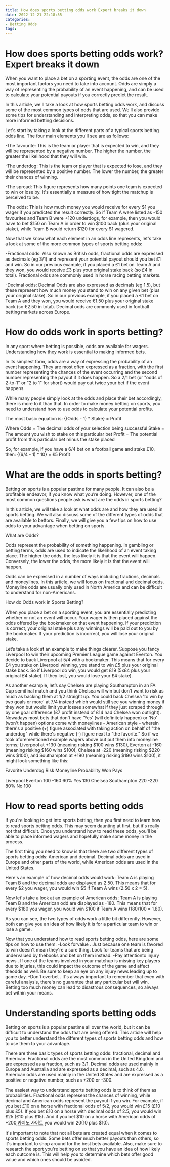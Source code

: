 ```yaml
---
title: How does sports betting odds work Expert breaks it down 
date: 2022-12-21 22:18:55
categories:
- Betting Odds
tags:
---
```



#  How does sports betting odds work? Expert breaks it down 

When you want to place a bet on a sporting event, the odds are one of the most important factors you need to take into account. Odds are simply a way of representing the probability of an event happening, and can be used to calculate your potential payouts if you correctly predict the result.

In this article, we'll take a look at how sports betting odds work, and discuss some of the most common types of odds that are used. We'll also provide some tips for understanding and interpreting odds, so that you can make more informed betting decisions.

 Let's start by taking a look at the different parts of a typical sports betting odds line. The four main elements you'll see are as follows:

-The favourite: This is the team or player that is expected to win, and they will be represented by a negative number. The higher the number, the greater the likelihood that they will win.

-The underdog: This is the team or player that is expected to lose, and they will be represented by a positive number. The lower the number, the greater their chances of winning.

-The spread: This figure represents how many points one team is expected to win or lose by. It's essentially a measure of how tight the matchup is perceived to be.

-The odds: This is how much money you would receive for every $1 you wager if you predicted the result correctly. So if Team A were listed as -150 favourites and Team B were +120 underdogs, for example, then you would have to bet $150 on Team A in order to win $100 back (plus your original stake), while Team B would return $120 for every $1 wagered.

Now that we know what each element in an odds line represents, let's take a look at some of the more common types of sports betting odds:

-Fractional odds: Also known as British odds, fractional odds are expressed as decimals (eg 3/1) and represent your potential payout should you bet £1 and win. So in our previous example, if you placed a £1 bet on Team A and they won, you would receive £3 plus your original stake back (so £4 in total). Fractional odds are commonly used in horse racing betting markets.

-Decimal odds: Decimal Odds are also expressed as decimals (eg 1.5), but these represent how much money you stand to win on any given bet (plus your original stake). So in our previous example, if you placed a €1 bet on Team A and they won, you would receive €1.50 plus your original stake back (so €2.50 in total). Decimal odds are commonly used in football betting markets across Europe.

#  How do odds work in sports betting? 

In any sport where betting is possible, odds are available for wagers. Understanding how they work is essential to making informed bets.

In its simplest form, odds are a way of expressing the probability of an event happening. They are most often expressed as a fraction, with the first number representing the chances of the event occurring and the second number representing the payout if it does happen. So a 2/1 bet (or "odds of 2-to-1" or "2 to 1" for short) would pay out twice your bet if the event happens.

While many people simply look at the odds and place their bet accordingly, there is more to it than that. In order to make money betting on sports, you need to understand how to use odds to calculate your potential profits.

The most basic equation is: {(Odds - 1) * Stake} = Profit 

Where Odds = The decimal odds of your selection being successful 
Stake = The amount you wish to stake on this particular bet 
Profit = The potential profit from this particular bet minus the stake placed 

So, for example, if you have a 6/4 bet on a football game and stake £10, then: {(6/4 - 1) * 10} = £5  Profit

#  What are the odds in sports betting? 

Betting on sports is a popular pastime for many people. It can also be a profitable endeavor, if you know what you’re doing. However, one of the most common questions people ask is what are the odds in sports betting?

In this article, we will take a look at what odds are and how they are used in sports betting. We will also discuss some of the different types of odds that are available to bettors. Finally, we will give you a few tips on how to use odds to your advantage when betting on sports.

What are Odds? 

Odds represent the probability of something happening. In gambling or betting terms, odds are used to indicate the likelihood of an event taking place. The higher the odds, the less likely it is that the event will happen. Conversely, the lower the odds, the more likely it is that the event will happen.

Odds can be expressed in a number of ways including fractions, decimals and moneylines. In this article, we will focus on fractional and decimal odds. Moneyline odds are usually only used in North America and can be difficult to understand for non-Americans.

How do Odds work in Sports Betting? 

When you place a bet on a sporting event, you are essentially predicting whether or not an event will occur. Your wager is then placed against the odds offered by the bookmaker on that event happening. If your prediction is correct, your original stake plus any winnings will be paid out to you by the bookmaker. If your prediction is incorrect, you will lose your original stake.

Let’s take a look at an example to make things clearer. Suppose you fancy Liverpool to win their upcoming Premier League game against Everton. You decide to back Liverpool at 5/4 with a bookmaker. This means that for every £4 you stake on Liverpool winning, you stand to win £5 plus your original stake back. So if Liverpool do win, you would get £19 (5x£4 plus your original £4 stake). If they lost, you would lose your £4 stake).

As another example, let’s say Chelsea are playing Southampton in an FA Cup semifinal match and you think Chelsea will win but don’t want to risk as much as backing them at 1/2 straight up. You could back Chelsea 'to win by two goals or more' at 7/4 instead which would still see you winning money if they won but would limit your losses somewhat if they just scraped through by one goal difference (£7 profit instead of £14 had Chelsea won outright). 
Nowadays most bets that don't have 'Yes' (will definitely happen) or 'No' (won't happen) options come with moneylines - American style - wherein there's a positive (+) figure associated with taking action on behalf of "the underdog" while there's negative (-) figure next to "the favorite." So if we took aforementioned example wagers above but put them into moneyline terms; Liverpool at +130 (meaning risking $100 wins $130), Everton at -160 (meaning risking $160 wins $100), Chelsea at -220 (meaning risking $220 wins $100), and Southampton at +190 (meaning risking $190 wins $100), it might look something like this:  

Favorite Underdog  Risk Moneyline Probability Won Pays  

Liverpool Everton 100 -160 60% Yes 130 
Chelsea Southampton 220 -220 80% No 100

#  How to read sports betting odds 

If you're looking to get into sports betting, then you first need to learn how to read sports betting odds. This may seem daunting at first, but it's really not that difficult. Once you understand how to read these odds, you'll be able to place informed wagers and hopefully make some money in the process.

The first thing you need to know is that there are two different types of sports betting odds: American and decimal. Decimal odds are used in Europe and other parts of the world, while American odds are used in the United States.

Here's an example of how decimal odds would work: Team A is playing Team B and the decimal odds are displayed as 2.50. This means that for every $2 you wager, you would win $5 if Team A wins (2.50 x 2 = 5).

Now let's take a look at an example of American odds: Team A is playing Team B and the American odd are displayed as -180. This means that for every $180 you wager, you would win $100 if Team A wins (180/100 = 1.80).

As you can see, the two types of odds work a little bit differently. However, both can give you an idea of how likely it is for a particular team to win or lose a game.

Now that you understand how to read sports betting odds, here are some tips on how to use them:
-Look forvalue . Just because one team is favored to win doesn't mean they're a sure thing. Look for teams that are being undervalued by thebooks and bet on them instead.
-Pay attentionto injury news . If one of the teams involved in your matchup is missing key players due to injuries, this could impact the outcome of the game and affect theodds as well. Be sure to keep an eye on any injury news leading up to game day.
-Don't overbet . It's always important to remember that even with careful analysis, there's no guarantee that any particular bet will win. Betting too much money can lead to disastrous consequences, so always bet within your means.

#  Understanding sports betting odds

Betting on sports is a popular pastime all over the world, but it can be difficult to understand the odds that are being offered. This article will help you to better understand the different types of sports betting odds and how to use them to your advantage.

There are three basic types of sports betting odds: fractional, decimal and American. Fractional odds are the most common in the United Kingdom and are expressed as a fraction, such as 3/1. Decimal odds are used mainly in Europe and Australia and are expressed as a decimal, such as 4.0. American odds are used mainly in the United States and are expressed as a positive or negative number, such as +200 or -300.

The easiest way to understand sports betting odds is to think of them as probabilities. Fractional odds represent the chances of winning, while decimal and American odds represent the payout if you win. For example, if you bet £10 on a horse with fractional odds of 5/2, you would win £15 (£10 plus £5). If you bet £10 on a horse with decimal odds of 2.5, you would win £25 (£10 plus £15). And if you bet $10 on a horse with American odds of +200,[카지노 사이트](https://choegocasino.com/) you would win $20 ($10 plus $10).

It's important to note that not all bets are created equal when it comes to sports betting odds. Some bets offer much better payouts than others, so it's important to shop around for the best bets available. Also, make sure to research the sport you're betting on so that you have an idea of how likely each outcome is. This will help you to determine which bets offer good value and which ones should be avoided.